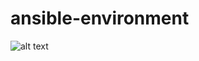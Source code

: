 # ansible-environment

![alt text](https://github.com/zkr-development/ansible-environment/blob/main/images/infra.png?raw=true)
